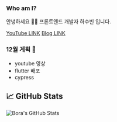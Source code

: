### Who am I? 

안녕하세요 👨‍💻
프론트엔드 개발자 하수빈 입니다.

[YouTube LINK](https://www.youtube.com/channel/UCy5eRpXqUy8mzQ136OtSi6A)
[Blog LINK](https://velog.io/@sbinha)

### 12월 계획 📝

- youtube 영상
- flutter 배포
- cypress


## &#x1f4c8; GitHub Stats
<img align="center" src="https://github-readme-stats.vercel.app/api?username=sbin0819&show_icons=true&line_height=27&count_private=true&title_color=ffffff&text_color=c9cacc&icon_color=2bbc8a&bg_color=1d1f21" alt="Bora's GitHub Stats" />

